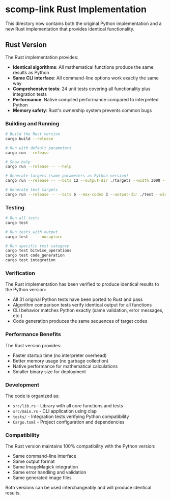 # scomp-link Rust Implementation

This directory now contains both the original Python implementation and a new Rust implementation that provides identical functionality.

## Rust Version

The Rust implementation provides:
- **Identical algorithms**: All mathematical functions produce the same results as Python
- **Same CLI interface**: All command-line options work exactly the same way
- **Comprehensive tests**: 24 unit tests covering all functionality plus integration tests
- **Performance**: Native compiled performance compared to interpreted Python
- **Memory safety**: Rust's ownership system prevents common bugs

### Building and Running

```bash
# Build the Rust version
cargo build --release

# Run with default parameters
cargo run --release

# Show help
cargo run --release -- --help

# Generate targets (same parameters as Python version)
cargo run --release -- --bits 12 --output-dir ./targets --width 3000 --height 3000

# Generate test targets
cargo run --release -- --bits 6 --max-codes 3 --output-dir ./test --width 300 --height 300
```

### Testing

```bash
# Run all tests
cargo test

# Run tests with output
cargo test -- --nocapture

# Run specific test category
cargo test bitwise_operations
cargo test code_generation
cargo test integration
```

### Verification

The Rust implementation has been verified to produce identical results to the Python version:

- All 31 original Python tests have been ported to Rust and pass
- Algorithm comparison tests verify identical output for all functions
- CLI behavior matches Python exactly (same validation, error messages, etc.)
- Code generation produces the same sequences of target codes

### Performance Benefits

The Rust version provides:
- Faster startup time (no interpreter overhead)
- Better memory usage (no garbage collection)
- Native performance for mathematical calculations
- Smaller binary size for deployment

### Development

The code is organized as:
- `src/lib.rs` - Library with all core functions and tests
- `src/main.rs` - CLI application using clap
- `tests/` - Integration tests verifying Python compatibility
- `Cargo.toml` - Project configuration and dependencies

### Compatibility

The Rust version maintains 100% compatibility with the Python version:
- Same command-line interface
- Same output format
- Same ImageMagick integration
- Same error handling and validation
- Same generated image files

Both versions can be used interchangeably and will produce identical results.
